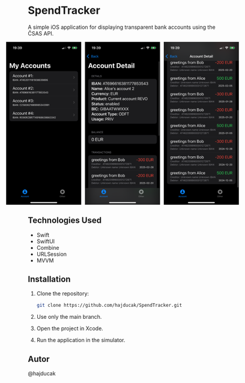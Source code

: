 # SpendTracker  
A simple iOS application for displaying transparent bank accounts using the ČSAS API.  
<div style="display: flex; justify-content: center; gap: 10px;">
    <img src="SpendTracker/Assets.xcassets/Screenshots/screenshot1.imageset/screenshot1.png" width="200">
    <img src="SpendTracker/Assets.xcassets/Screenshots/screenshot2.imageset/screenshot2.png" width="200">
    <img src="SpendTracker/Assets.xcassets/Screenshots/screenshot3.imageset/screenshot3.png" width="200">
</div>

## Technologies Used  
- Swift  
- SwiftUI  
- Combine  
- URLSession  
- MVVM  

## Installation  
1. Clone the repository:  
   ```bash
   git clone https://github.com/hajducak/SpendTracker.git
   ```
   
2. Use only the main branch.
3. Open the project in Xcode.
4. Run the application in the simulator.

## Autor
@hajducak
